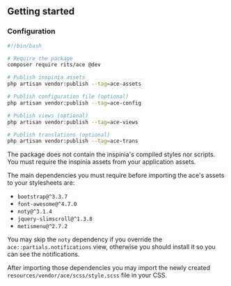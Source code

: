 ## Getting started

### Configuration

```bash
#!/bin/bash

# Require the package
composer require rits/ace @dev

# Publish inspinia assets
php artisan vendor:publish --tag=ace-assets

# Publish configuration file (optional)
php artisan vendor:publish --tag=ace-config

# Publish views (optional)
php artisan vendor:publish --tag=ace-views

# Publish translations (optional)
php artisan vendor:publish --tag=ace-trans
```

The package does not contain the inspinia's compiled styles nor scripts. You must require the inspinia assets from your application assets.

The main dependencies you must require before importing the ace's assets to your stylesheets are:

- `bootstrap@^3.3.7`
- `font-awesome@^4.7.0`
- `noty@^3.1.4`
- `jquery-slimscroll@^1.3.8`
- `metismenu@^2.7.2`

You may skip the `noty` dependency if you override the `ace::partials.notifications` view, otherwise you should install it so you can see the notifications.

After importing those dependencies you may import the newly created `resources/vendor/ace/scss/style.scss` file in your CSS.
